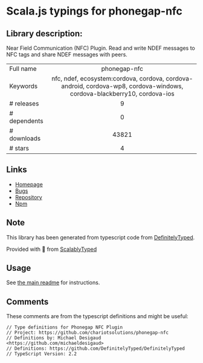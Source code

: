 
# Scala.js typings for phonegap-nfc


## Library description:
Near Field Communication (NFC) Plugin. Read and write NDEF messages to NFC tags and share NDEF messages with peers.

|                    |                 |
| ------------------ | :-------------: |
| Full name          | phonegap-nfc |
| Keywords           | nfc, ndef, ecosystem:cordova, cordova, cordova-android, cordova-wp8, cordova-windows, cordova-blackberry10, cordova-ios |
| # releases         | 9 |
| # dependents       | 0 |
| # downloads        | 43821 |
| # stars            | 4 |

## Links
- [Homepage](https://github.com/chariotsolutions/phonegap-nfc#readme)
- [Bugs](https://github.com/chariotsolutions/phonegap-nfc/issues)
- [Repository](https://github.com/chariotsolutions/phonegap-nfc)
- [Npm](https://www.npmjs.com/package/phonegap-nfc)
    


## Note
This library has been generated from typescript code from [DefinitelyTyped](https://definitelytyped.org).

Provided with :purple_heart: from [ScalablyTyped](https://github.com/oyvindberg/ScalablyTyped)

## Usage
See [the main readme](../../readme.md) for instructions.

## Comments

These comments are from the typescript definitions and might be useful:
```
// Type definitions for Phonegap NFC Plugin
// Project: https://github.com/chariotsolutions/phonegap-nfc
// Definitions by: Michael Desigaud <https://github.com/michaeldesigaud>
// Definitions: https://github.com/DefinitelyTyped/DefinitelyTyped
// TypeScript Version: 2.2

```

